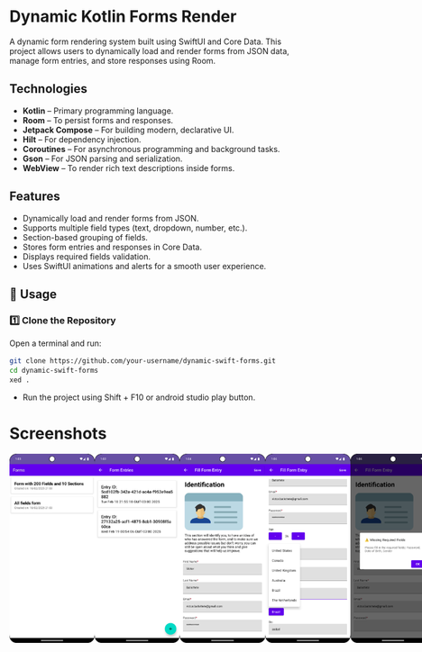 # Dynamic Kotlin Forms Render

A dynamic form rendering system built using SwiftUI and Core Data. This project allows users to dynamically load and render forms from JSON data, manage form entries, and store responses using Room.

## Technologies

- **Kotlin** – Primary programming language.
- **Room** – To persist forms and responses.
- **Jetpack Compose** – For building modern, declarative UI.
- **Hilt** – For dependency injection.
- **Coroutines** – For asynchronous programming and background tasks.
- **Gson** – For JSON parsing and serialization.
- **WebView** – To render rich text descriptions inside forms.

## Features

- Dynamically load and render forms from JSON.
- Supports multiple field types (text, dropdown, number, etc.).
- Section-based grouping of fields.
- Stores form entries and responses in Core Data.
- Displays required fields validation.
- Uses SwiftUI animations and alerts for a smooth user experience.

## 📖 Usage

### 1️⃣ Clone the Repository

Open a terminal and run:

```bash
git clone https://github.com/your-username/dynamic-swift-forms.git
cd dynamic-swift-forms
xed .
```
- Run the project using Shift + F10 or android studio play button.

# Screenshots
<div style="display: flex; justify-content: space-between;">
  <img src="app/src/main/assets/Screenshot1.png" width="30%" />
  <img src="app/src/main/assets/Screenshot2.png" width="30%" />
  <img src="app/src/main/assets/Screenshot3.png" width="30%" />
  <img src="app/src/main/assets/Screenshot4.png" width="30%" />
  <img src="app/src/main/assets/Screenshot5.png" width="30%" />

</div>
